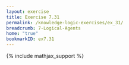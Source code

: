 ```yaml
---
layout: exercise
title: Exercise 7.31
permalink: /knowledge-logic-exercises/ex_31/
breadcrumb: 7-Logical-Agents
home: "true"
bookmarkID: ex7.31
---
```


{% include mathjax_support %}


